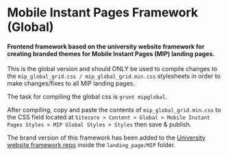 # Mobile Instant Pages Framework (Global)

#### Frontend framework based on the university website framework for creating branded themes for Mobile Instant Pages (MIP) landing pages.

This is the global version and should ONLY be used to compile changes to the `mip_global_grid.css / mip_global_grid.min.css` stylesheets in order to make changes/fixes to all MIP landing pages.

The task for compiling the global css is `grunt mipglobal`. 

After compiling, copy and paste the contents of `mip_global_grid.min.css` to the CSS field located at `Sitecore > Content > Global > Mobile Instant Pages Styles > MIP Global Styles > Styles` then save & publish.

The brand version of this framework has been added to the [University website framework repo](https://github.com/gbunce-studygroup/University_website_framework) inside the `landing_page/MIP` folder.